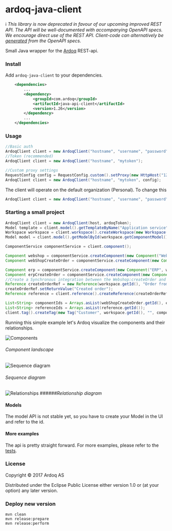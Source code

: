 ardoq-java-client
=================

ℹ️ _This library is now deprecated in favour of our upcoming improved REST API. The API will be well-documented with accompanying OpenAPI specs. We encourage direct use of the REST API. Client-code can alternatively be [generated](https://openapi-generator.tech) from the OpenAPI specs._

Small Java wrapper for the [Ardoq](http://ardoq.com) REST-api.

### Install
Add `ardoq-java-client` to your dependencies.

```xml
    <dependencies>
        ...
        <dependency>
            <groupId>com.ardoq</groupId>
            <artifactId>java-api-client</artifactId>
            <version>1.26</version>
        </dependency>
        ...
    </dependencies>
```

### Usage
```java
//Basic auth
ArdoqClient client = new ArdoqClient("hostname", "username", "password");
//Token (recommended)
ArdoqClient client = new ArdoqClient("hostname", "mytoken");

//Custom proxy settings
RequestConfig config = RequestConfig.custom().setProxy(new HttpHost("127.0.0.1", 9090)).build();
ArdoqClient client = new ArdoqClient("hostname", "mytoken", config);
```
The client will operate on the default organization (Personal). To change this
```java
ArdoqClient client = new ArdoqClient("hostname", "username", "password").setOrganization("my-organization");
```
### Starting a small project
```java
ArdoqClient client = new ArdoqClient(host, ardoqToken);
Model template = client.model().getTemplateByName("Application service");
Workspace workspace = client.workspace().createWorkspace(new Workspace("demo-workspace", template.getId(), "Description"));
Model model = client.model().getModelById(workspace.getComponentModel());

ComponentService componentService = client.component();

Component webshop = componentService.createComponent(new Component("Webshop", workspace.getId(), "Webshop description"));
Component webShopCreateOrder = componentService.createComponent(new Component("createOrder", workspace.getId(), "Order from cart", model.getComponentTypeByName("Service"), webshop.getId()));

Component erp = componentService.createComponent(new Component("ERP", workspace.getId(), ""));
Component erpCreateOrder = componentService.createComponent(new Component("createOrder", workspace.getId(), "", model.getComponentTypeByName("Service"), erp.getId()));
//Create a Synchronous integration between the Webshop:createOrder and ERP:createOrder services
Reference createOrderRef = new Reference(workspace.getId(), "Order from cart", webShopCreateOrder.getId(), erpCreateOrder.getId(), model.getReferenceTypeByName("Synchronous"));
createOrderRef.setReturnValue("Created order");
Reference reference = client.reference().createReference(createOrderRef);

List<String> componentIds = Arrays.asList(webShopCreateOrder.getId(), erpCreateOrder.getId());
List<String> referenceIds = Arrays.asList(reference.getId());
client.tag().createTag(new Tag("Customer", workspace.getId(), "", componentIds, referenceIds));
```

Running this simple example let's Ardoq visualize the components and their relationships.

![Components](https://s3-eu-west-1.amazonaws.com/ardoq-resources/public/comps.png)
###### *Component landscape*
![Sequence diagram](https://s3-eu-west-1.amazonaws.com/ardoq-resources/public/sequence_diagram.png)
###### *Sequence diagram*
![Relationships](https://s3-eu-west-1.amazonaws.com/ardoq-resources/public/rels.png)
######*Relationship diagram*
#### Models
The model API is not stable yet, so you have to create your Model in the UI and refer to the id.
#### More examples
The api is pretty straight forward. For more examples, please refer to the [tests](https://github.com/ardoq/ardoq-java-client/tree/master/src/integration-tests/java/com/ardoq/service).

### License

Copyright © 2017 Ardoq AS

Distributed under the Eclipse Public License either version 1.0 or (at your option) any later version.

### Deploy new version
```
mvn clean
mvn release:prepare
mvn release:perform
```


